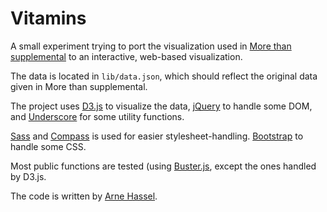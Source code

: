 # Vitamins

A small experiment trying to port the visualization used in [More than supplemental](http://sblattindesign.wordpress.com/2012/01/04/supplemental/) to an interactive, web-based visualization.

The data is located in `lib/data.json`, which should reflect the original data given in More than supplemental.

The project uses [D3.js](http://d3js.org/) to visualize the data, [jQuery](http://jquery.com/) to handle some DOM, and [Underscore](http://underscorejs.org/) for some utility functions.

[Sass](http://sass-lang.com/) and [Compass](http://compass-style.org/) is used for easier stylesheet-handling. [Bootstrap](http://twitter.github.com/bootstrap/) to handle some CSS.

Most public functions are tested (using [Buster.js](http://busterjs.org), except the ones handled by D3.js.

The code is written by [Arne Hassel](http://icanhasweb.net).